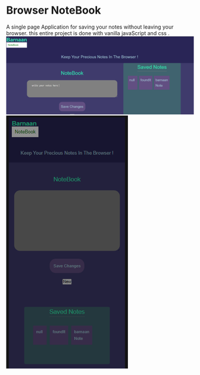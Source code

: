 # Browser NoteBook  

A single page Application for saving your notes without leaving your browser. 
this entire project is done with vanilla javaScript and css  .
![showcase](desktopView.png)
![showcase](mobileView.png)

